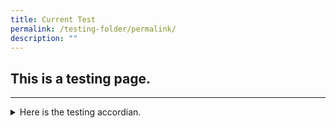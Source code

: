 ```yaml
---
title: Current Test
permalink: /testing-folder/permalink/
description: ""
---
```

<h2>This is a testing page.</h2>
<hr>

<details>
	<summary>Here is the testing accordian.</summary>
	<p>Here is the content</p>


</details>